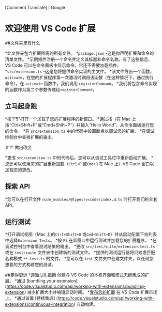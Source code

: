 [Comment Translate]        |    Google

# 欢迎使用 VS Code 扩展

##文件夹里有什么

*此文件夹包含扩展所需的所有文件。
*`package.json` -这是你声明扩展和命令的清单文件。
  *示例插件注册一个命令并定义其标题和命令名称。有了这些信息，VS Code 可以在命令面板中显示命令。它还不需要加载插件。
*`src/extension.ts` -这是您将提供命令实现的主文件。
  *该文件导出一个函数，`activate`，在您的扩展程序第一次激活时调用该函数（在这种情况下，通过执行命令）。在 `activate` 函数中，我们调用 `registerCommand`。
  *我们将包含命令实现的函数作为第二个参数传递给`registerCommand`。

## 立马起身跑
*按“F5”打开一个加载了您的扩展程序的新窗口。
*通过按（在 Mac 上按“Ctrl+Shift+P”或“Cmd+Shift+P”）并输入“Hello World”，从命令面板运行您的命令。
*在 `src/extension.ts` 中的代码中设置断点以调试您的扩展。
*在调试控制台中查找扩展的输出。

＃＃ 做出改变

*更改 `src/extension.ts` 中的代码后，您可以从调试工具栏中重新启动扩展。
*您还可以使用您的扩展重新加载（`Ctrl+R` 或`Cmd+R` 在 Mac 上）VS Code 窗口以加载您的更改。

## 探索 API

*您可以在打开文件 `node_modules/@types/vscode/index.d.ts` 时打开我们的全套 API。

## 运行测试

*打开调试视图（Mac 上的`Ctrl+Shift+D` 或`Cmd+Shift+D`）并从启动配置下拉列表中选择`Extension Tests`。
*按 `F5` 在新窗口中运行测试并加载您的扩展程序。
*在调试控制台中查看测试结果的输出。
*更改 `src/test/suite/extension.test.ts` 或在 `test/suite` 文件夹中创建新的测试文件。
  *提供的测试运行器将只考虑匹配名称模式 `**.test.ts` 的文件。
  *您可以在 `test` 文件夹中创建文件夹，以任何您想要的方式构建您的测试。

##走得更远
*[遵循 UX 指南](https://code.visualstudio.com/api/ux-guidelines/overview) 创建与 VS Code 的本机界面和模式无缝集成的扩展。
 *通过 [bundling your extension] (https://code.visualstudio.com/api/working-with-extensions/bundling-extension) 减少扩展大小并缩短启动时间。
 *[发布您的扩展](https://code.visualstudio.com/api/working-with-extensions/publishing-extension) 在 VS Code 扩展市场上。
*通过设置 [持续集成] (https://code.visualstudio.com/api/working-with-extensions/continuous-integration) 自动构建。
